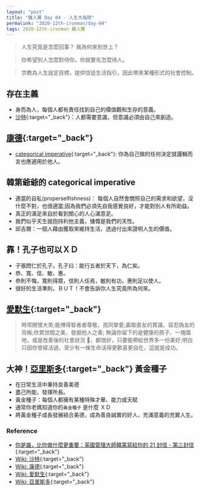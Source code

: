 ```yaml
---
layout: "post"
title: "鐵人賽 Day 04 - 人生大哉問"
permalink: "2020-12th-ironman/day-04"
tags: 2020-12th-ironman 鐵人賽
---
```


> 人生究竟是怎麼回事？ 我為何來到世上？

> 你希望別人怎麼對待你，你就要先怎麼待人。

> 宗教為人生設定目標，提供信徒生活指引，因此帶來某種形式的社會控制。

## 存在主義

- 身而為人，每個人都有責任找到自己的價值觀和生存的意義。
- [沙特](https://en.wikipedia.org/wiki/Jean-Paul_Sartre){:target="\_back"}：人都需要意識，但意識必須由自己來創造。

## [康德](https://en.wikipedia.org/wiki/Immanuel_Kant){:target="\_back"}

- [categorical imperative](https://en.wikipedia.org/wiki/Categorical_imperative){:target="\_back"}: 你為自己做的任何決定就邏輯而言也應適用於他人。

## 韓第爺爺的 categorical imperative

- 適當的自私(properselfishness)： 每個人自然會關照自己的需求和欲望，沒什麼不對，也很適當;因為我們必須先自我感覺良好，才能對別人有所助益。
- 真正的滿足來自於看到關心的人心滿意足。
- 我們似乎天生就抱持利他主義，慷慨是我們的天性。
- 邱吉爾：一個人藉由獲取來維持生活，透過付出來證明人生的價值。

## 靠！孔子也可以ＸＤ

- 子張問仁於孔子。孔子曰：能行五者於天下，為仁矣。
- 恭、寬、信、敏、惠。
- 恭則不悔，寬則得眾，信則人任焉，敏則有功，惠則足以使人。
- 很好的生活準則，ＢＵＴ！不會告訴你人生究竟所為何來。

## [愛默生](https://en.wikipedia.org/wiki/Ralph_Waldo_Emerson){:target="\_back"}

> 時常開懷大笑;能博得智者者尊敬，孩同摯愛;贏取直友的賞識，容忍偽友的背叛;欣賞世間之美，發掘他人之善;
> 無論你留下的是健康的孩子、一塊園地，或是改善後的社會狀況 ，都很好，只要能帶給世界多一份美好;明白只因你曾經活過，至少有一條生命活得更歡喜更自在，這就是成功。

## 大神！[亞里斯多](https://en.wikipedia.org/wiki/Aristotle){:target="\_back"} 黃金種子

- 在日常生活中秉持良善美德
- 盡己所能，發揮所長。
- 黃金種子：每個人都擁有某種特殊才華、能力或天賦
- 通常你老媽知道你的`黃金種子` 是什麼 ＸＤ
- 將黃金種子成長發展結合美德，成為善良誠實的好人，充滿意義的充實人生。

### Reference

- [你是誰，比你做什麼更重要：英國管理大師韓第寫給你的 21 封信 - 第三封信](https://www.books.com.tw/products/0010862692){:target="\_back"}
- [Wiki: 沙特](https://en.wikipedia.org/wiki/Jean-Paul_Sartre){:target="\_back"}
- [Wiki: 康德](https://en.wikipedia.org/wiki/Immanuel_Kant){:target="\_back"}
- [Wiki: 愛默生](https://en.wikipedia.org/wiki/Ralph_Waldo_Emerson){:target="\_back"}
- [Wiki: 亞里斯多](https://en.wikipedia.org/wiki/Aristotle){:target="\_back"}
